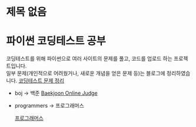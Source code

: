 # 제목 없음

# 파이썬 코딩테스트 공부

코딩테스트를 위해 파이썬으로 여러 사이트의 문제를 풀고, 코드를 업로드 하는 프로젝트입니다.
</br>
일부 문제(개인적으로 어려웠거나, 새로운 개념을 얻은 문제 등)는 블로그에 정리하였습니다.
[코딩테스트 문제 정리](https://www.dongyeon1201.kr/codingteststudy)

- boj → 백준 
[Baekjoon Online Judge](https://www.acmicpc.net/)
    

- programmers → 프로그래머스
    
    [프로그래머스](https://programmers.co.kr/)